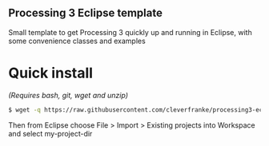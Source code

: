 Processing 3 Eclipse template
-----------------------------

Small template to get Processing 3 quickly up and running in Eclipse, with some convenience
classes and examples


# Quick install 

*(Requires bash, git, wget and unzip)*

```bash
$ wget -q https://raw.githubusercontent.com/cleverfranke/processing3-eclipse-template/feature/simple-setup/setup.sh && bash setup.sh MyProjectName my-project-dir 
```

Then from Eclipse choose File > Import > Existing projects into Workspace and
select my-project-dir

